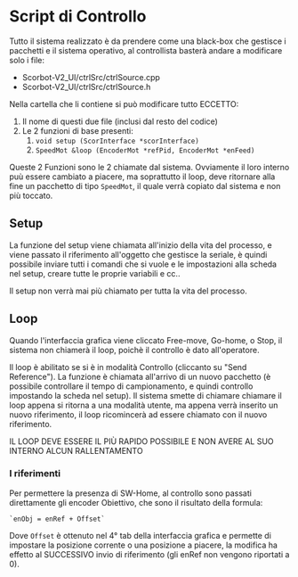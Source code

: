 # Script di Controllo
Tutto il sistema realizzato è da prendere come una black-box che gestisce i pacchetti e il sistema operativo, al controllista basterà andare a modificare solo i file:
- Scorbot-V2_UI/ctrlSrc/ctrlSource.cpp
- Scorbot-V2_UI/ctrlSrc/ctrlSource.h

Nella cartella che li contiene si può modificare tutto ECCETTO:
1. Il nome di questi due file (inclusi dal resto del codice)
2. Le 2 funzioni di base presenti:
    1. `void setup (ScorInterface *scorInterface)`
    2. `SpeedMot &loop (EncoderMot *refPid, EncoderMot *enFeed)`

Queste 2 Funzioni sono le 2 chiamate dal sistema.
Ovviamente il loro interno puù essere cambiato a piacere, ma soprattutto il loop, deve ritornare alla fine un pacchetto di tipo `SpeedMot`, il quale verrà copiato dal sistema e non più toccato.

## Setup

La funzione del setup viene chiamata all'inizio della vita del processo, e viene passato il riferimento all'oggetto che gestisce la seriale, è quindi possibile inviare tutti i comandi che si vuole e le impostazioni alla scheda nel setup, creare tutte le proprie variabili e cc..

Il setup non verrà mai più chiamato per tutta la vita del processo.

## Loop
Quando l'interfaccia grafica viene cliccato Free-move, Go-home, o Stop, il sistema non chiamerà il loop, poichè il controllo è dato all'operatore.
 
Il loop è abilitato se si è in modalità Controllo (cliccanto su "Send Reference").
La funzione è chiamata all'arrivo di un nuovo pacchetto (è possibile controllare il tempo di campionamento, e quindi controllo impostando la scheda nel setup).
Il sistema smette di chiamare chiamare il loop appena si ritorna a una modalità utente, ma appena verrà inserito un nuovo riferimento, il loop ricomincerà ad essere chiamato con il nuovo riferimento.

IL LOOP DEVE ESSERE IL PIÙ RAPIDO POSSIBILE E NON AVERE AL SUO INTERNO ALCUN RALLENTAMENTO

### I riferimenti
Per permettere la presenza di SW-Home, al controllo sono passati direttamente gli encoder Obiettivo, che sono il risultato della formula:

    `enObj = enRef + Offset`
    
Dove `Offset` è ottenuto nel 4° tab della interfaccia grafica e permette di impostare la posizione corrente o una posizione a piacere, la modifica ha effetto al SUCCESSIVO invio di riferimento (gli enRef non vengono riportati a 0).
    
